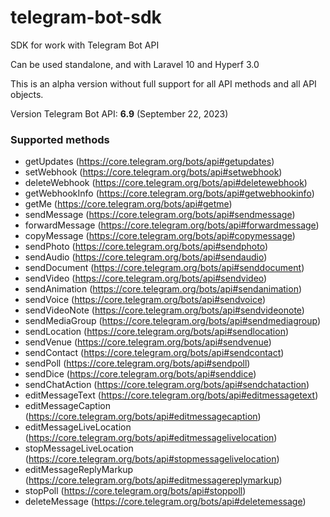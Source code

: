 # telegram-bot-sdk
SDK for work with Telegram Bot API

Can be used standalone, and with Laravel 10 and Hyperf 3.0

This is an alpha version without full support for all API methods and all API objects.

Version Telegram Bot API: **6.9** (September 22, 2023)

### Supported methods
* getUpdates (https://core.telegram.org/bots/api#getupdates)
* setWebhook (https://core.telegram.org/bots/api#setwebhook)
* deleteWebhook (https://core.telegram.org/bots/api#deletewebhook)
* getWebhookInfo (https://core.telegram.org/bots/api#getwebhookinfo)
* getMe (https://core.telegram.org/bots/api#getme)
* sendMessage (https://core.telegram.org/bots/api#sendmessage)
* forwardMessage (https://core.telegram.org/bots/api#forwardmessage)
* copyMessage (https://core.telegram.org/bots/api#copymessage)
* sendPhoto (https://core.telegram.org/bots/api#sendphoto)
* sendAudio (https://core.telegram.org/bots/api#sendaudio)
* sendDocument (https://core.telegram.org/bots/api#senddocument)
* sendVideo (https://core.telegram.org/bots/api#sendvideo)
* sendAnimation (https://core.telegram.org/bots/api#sendanimation)
* sendVoice (https://core.telegram.org/bots/api#sendvoice)
* sendVideoNote (https://core.telegram.org/bots/api#sendvideonote)
* sendMediaGroup (https://core.telegram.org/bots/api#sendmediagroup)
* sendLocation (https://core.telegram.org/bots/api#sendlocation)
* sendVenue (https://core.telegram.org/bots/api#sendvenue)
* sendContact (https://core.telegram.org/bots/api#sendcontact)
* sendPoll (https://core.telegram.org/bots/api#sendpoll)
* sendDice (https://core.telegram.org/bots/api#senddice)
* sendChatAction (https://core.telegram.org/bots/api#sendchataction)
* editMessageText (https://core.telegram.org/bots/api#editmessagetext)
* editMessageCaption (https://core.telegram.org/bots/api#editmessagecaption)
* editMessageLiveLocation (https://core.telegram.org/bots/api#editmessagelivelocation)
* stopMessageLiveLocation (https://core.telegram.org/bots/api#stopmessagelivelocation)
* editMessageReplyMarkup (https://core.telegram.org/bots/api#editmessagereplymarkup)
* stopPoll (https://core.telegram.org/bots/api#stoppoll)
* deleteMessage (https://core.telegram.org/bots/api#deletemessage)
